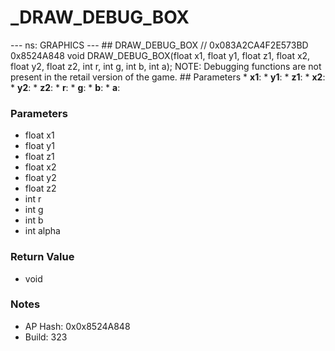# _DRAW_DEBUG_BOX

--- ns: GRAPHICS --- ## DRAW_DEBUG_BOX  // 0x083A2CA4F2E573BD 0x8524A848 void DRAW_DEBUG_BOX(float x1, float y1, float z1, float x2, float y2, float z2, int r, int g, int b, int a);  NOTE: Debugging functions are not present in the retail version of the game.  ## Parameters * **x1**: * **y1**: * **z1**: * **x2**: * **y2**: * **z2**: * **r**: * **g**: * **b**: * **a**:

### Parameters
* float x1
* float y1
* float z1
* float x2
* float y2
* float z2
* int r
* int g
* int b
* int alpha

### Return Value
* void

### Notes
* AP Hash: 0x0x8524A848
* Build: 323

